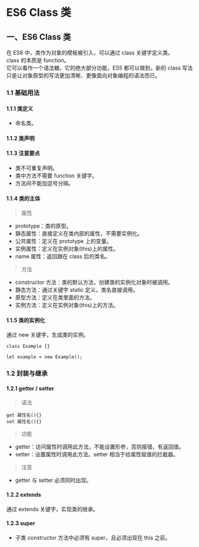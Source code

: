 # ES6 Class 类

## 一、ES6 Class 类

在 ES6 中，类作为对象的模板被引入，可以通过 class 关键字定义类。  
class 的本质是 function。  
它可以看作一个语法糖，它的绝大部分功能，ES5 都可以做到，新的 class 写法只是让对象原型的写法更加清晰、更像面向对象编程的语法而已。

### 1.1 基础用法

#### 1.1.1 类定义

* 命名类。

#### 1.1.2 类声明

#### 1.1.3 注意要点

* 类不可重复声明。
* 类中方法不需要 function 关键字。  
* 方法间不能加逗号分隔。

#### 1.1.4 类的主体

> 属性

* prototype：类的原型。
* 静态属性：直接定义在类内部的属性，不需要实例化。
* 公共属性：定义在 prototype 上的变量。
* 实例属性：定义在实例对象(this)上的属性。
* name 属性：返回跟在 class 后的类名。

> 方法

* constructor 方法：类的默认方法，创建类的实例化对象时被调用。
* 静态方法：通过关键字 static 定义，类名直接调用。
* 原型方法：定义在类里面的方法。
* 实例方法：定义在实例对象(this)上的方法。

#### 1.1.5 类的实例化

通过 new 关键字，生成类的实例。

    class Example {}
 
    let example = new Example(); 

### 1.2 封装与继承

#### 1.2.1 getter / setter

> 语法

    get 属性名(){}  
    set 属性名(){}

> 功能

* getter：访问属性时调用此方法，不能设置形参，否则报错，有返回值。  
* setter：设置属性时调用此方法。setter 相当于给属性赋值的拦截器。

> 注意

* getter 与 setter 必须同时出现。

#### 1.2.2 extends

通过 extends 关键字，实现类的继承。

#### 1.2.3 super

* 子类 constructor 方法中必须有 super，且必须出现在 this 之前。  
